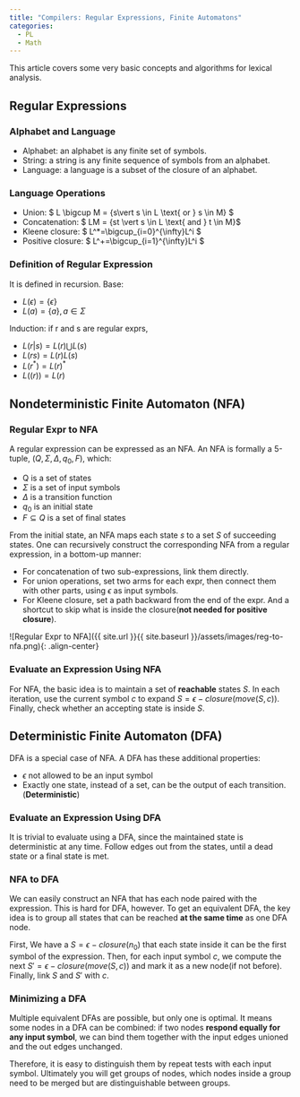 ```yaml
---
title: "Compilers: Regular Expressions, Finite Automatons"
categories:
  - PL
  - Math
---
```


This article covers some very basic concepts and algorithms for lexical analysis.

## Regular Expressions

### Alphabet and Language

* Alphabet: an alphabet is any finite set of symbols.
* String: a string is any finite sequence of symbols from an alphabet.
* Language: a language is a subset of the closure of an alphabet.

### Language Operations

* Union: $ L \bigcup M = \{s\vert s \in L \text{ or } s \in M\} $
* Concatenation: $ LM = \{st \vert s \in L \text{ and } t \in M\}$
* Kleene closure: $ L^*=\bigcup_{i=0}^{\infty}L^i $
* Positive closure: $ L^+=\bigcup_{i=1}^{\infty}L^i $

### Definition of Regular Expression

It is defined in recursion. Base:

* $L(\epsilon)=\{\epsilon\}$
* $L(a)=\{a\}, a \in \Sigma$

Induction: if r and s are regular exprs,

* $L(r\vert s)=L(r) \bigcup L(s)$
* $L(rs)=L(r)L(s)$
* $L(r^{*})=L(r)^{*}$
* $L((r))=L(r)$

## Nondeterministic Finite Automaton (NFA)

### Regular Expr to NFA

A regular expression can be expressed as an NFA. An NFA is formally a 5-tuple, $(Q,\Sigma,\Delta,q_0,F)$, which:

* Q is a set of states
* $\Sigma$ is a set of input symbols
* $\Delta$ is a transition function
* $q_0$ is an initial state
* $F \subseteq Q$ is a set of final states 

From the initial state, an NFA maps each state $s$ to a set $S$ of succeeding states. One can recursively construct the corresponding NFA from a regular expression, in a bottom-up manner:

* For concatenation of two sub-expressions, link them directly.
* For union operations, set two arms for each expr, then connect them with other parts, using $\epsilon$ as input symbols.
* For Kleene closure, set a path backward from the end of the expr. And a shortcut to skip what is inside the closure(**not needed for positive closure**).

![Regular Expr to NFA]({{ site.url }}{{ site.baseurl }}/assets/images/reg-to-nfa.png){: .align-center}

### Evaluate an Expression Using NFA

For NFA, the basic idea is to maintain a set of **reachable** states $S$. In each iteration, use the current symbol $c$ to expand $S=\epsilon-closure(move(S,c))$. Finally, check whether an accepting state is inside $S$.


## Deterministic Finite Automaton (DFA)

DFA is a special case of NFA. A DFA has these additional properties:

* $\epsilon$ not allowed to be an input symbol
* Exactly one state, instead of a set, can be the output of each transition. (**Deterministic**)

### Evaluate an Expression Using DFA

It is trivial to evaluate using a DFA, since the maintained state is deterministic at any time. Follow edges out from the states, until a dead state or a final state is met.

### NFA to DFA

We can easily construct an NFA that has each node paired with the expression. This is hard for DFA, however. To get an equivalent DFA, the key idea is to group all states that can be reached **at the same time** as one DFA node.

First, We have a $S=\epsilon-closure(n_0)$ that each state inside it can be the first symbol of the expression. Then, for each input symbol $c$, we compute the next $S'=\epsilon-closure(move(S,c))$ and mark it as a new node(if not before). Finally, link $S$ and $S'$ with $c$.

### Minimizing a DFA

Multiple equivalent DFAs are possible, but only one is optimal. It means some nodes in a DFA can be combined: if two nodes **respond equally for any input symbol**, we can bind them together with the input edges unioned and the out edges unchanged.

Therefore, it is easy to distinguish them by repeat tests with each input symbol. Ultimately you will get groups of nodes, which nodes inside a group need to be merged but are distinguishable between groups.